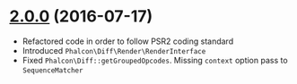 # [2.0.0](https://github.com/phalcongelist/php-diff/releases/tag/v2.0.0) (2016-07-17)

* Refactored code in order to follow PSR2 coding standard
* Introduced `Phalcon\Diff\Render\RenderInterface`
* Fixed `Phalcon\Diff::getGroupedOpcodes`. Missing `context` option pass to `SequenceMatcher`
